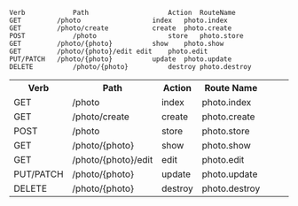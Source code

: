			 
	Verb	        Path	                Action	RouteName		
    GET	        /photo	                index   photo.index
    GET	        /photo/create	        create	photo.create
    POST	        /photo	                store   photo.store
    GET	        /photo/{photo}	        show	photo.show
    GET	        /photo/{photo}/edit	edit	photo.edit
    PUT/PATCH	/photo/{photo}	        update	photo.update
    DELETE	        /photo/{photo}	        destroy	photo.destroy

<table>
    <tr><th>Verb</th> <th>Path</th> <th>Action</th> <th>Route Name</th></tr>
    <tr><td>GET</td> <td>/photo</td> <td>index</td> <td>photo.index</td> <td></td> <td></td> <td></td></tr>
    <tr><td>GET</td> <td>/photo/create</td> <td>create</td> <td>photo.create</td> <td></td> <td></td> <td></td></tr>
    <tr><td>POST</td> <td>/photo</td> <td>store</td> <td>photo.store</td> <td></td> <td></td> <td></td></tr>
    <tr><td>GET</td> <td>/photo/{photo}</td> <td>show</td> <td>photo.show</td> <td></td> <td></td> <td></td></tr>
    <tr><td>GET</td> <td>/photo/{photo}/edit</td> <td>edit</td> <td>photo.edit</td> <td></td> <td></td> <td></td></tr>
    <tr><td>PUT/PATCH</td> <td>/photo/{photo}</td> <td>update</td> <td>photo.update</td> <td></td> <td></td> <td></td></tr>
    <tr><td>DELETE</td> <td>/photo/{photo}</td> <td>destroy</td> <td>photo.destroy</td> <td></td> <td></td> <td></td></tr>
</table>